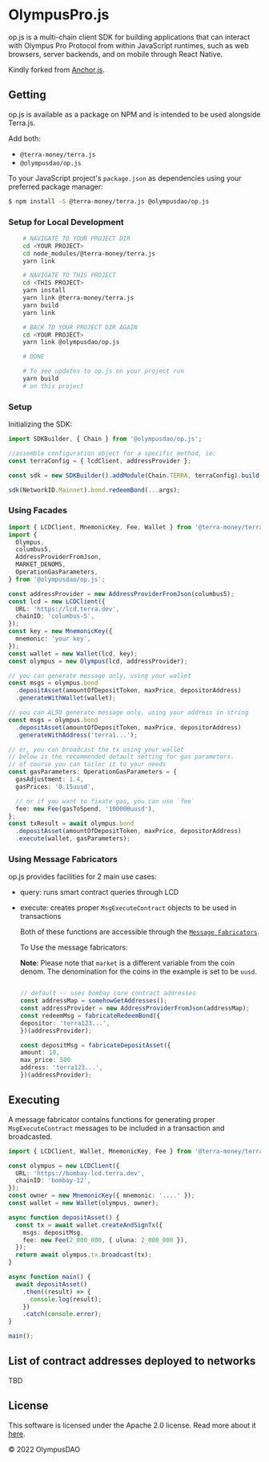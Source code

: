 # OlympusPro.js

op.js is a multi-chain client SDK for building applications that can interact with Olympus Pro Protocol from within JavaScript runtimes, such as web browsers, server backends, and on mobile through React Native.

Kindly forked from [Anchor.js](https://anchor-protocol.github.io/anchor.js/).

## Getting

op.js is available as a package on NPM and is intended to be used alongside Terra.js.

Add both:

- `@terra-money/terra.js`
- `@olympusdao/op.js`

To your JavaScript project's `package.json` as dependencies using your preferred package manager:

```sh
$ npm install -S @terra-money/terra.js @olympusdao/op.js
```

### Setup for Local Development

```sh
    # NAVIGATE TO YOUR PROJECT DIR
    cd <YOUR PROJECT>
    cd node_modules/@terra-money/terra.js
    yarn link

    # NAVIGATE TO THIS PROJECT
    cd <THIS PROJECT>
    yarn install
    yarn link @terra-money/terra.js
    yarn build
    yarn link

    # BACK TO YOUR PROJECT DIR AGAIN
    cd <YOUR PROJECT>
    yarn link @olympusdao/op.js

    # DONE
```

```sh
    # To see updates to op.js on your project run
    yarn build
    # on this project
```

### Setup

Initializing the SDK:

```ts
import SDKBuilder, { Chain } from '@olympusdao/op.js';

//assemble configuration object for a specific method, ie:
const terraConfig = { lcdClient, addressProvider };

const sdk = new SDKBuilder().addModule(Chain.TERRA, terraConfig).build();

sdk(NetworkID.Mainnet).bond.redeemBond(...args);
```

### Using Facades

```ts
import { LCDClient, MnemonicKey, Fee, Wallet } from '@terra-money/terra.js';
import {
  Olympus,
  columbus5,
  AddressProviderFromJson,
  MARKET_DENOMS,
  OperationGasParameters,
} from '@olympusdao/op.js';

const addressProvider = new AddressProviderFromJson(columbus5);
const lcd = new LCDClient({
  URL: 'https://lcd.terra.dev',
  chainID: 'columbus-5',
});
const key = new MnemonicKey({
  mnemonic: 'your key',
});
const wallet = new Wallet(lcd, key);
const olympus = new Olympus(lcd, addressProvider);

// you can generate message only, using your wallet
const msgs = olympus.bond
  .depositAsset(amountOfDepositToken, maxPrice, depositorAddress)
  .generateWithWallet(wallet);

// you can ALSO generate message only, using your address in string
const msgs = olympus.bond
  .depositAsset(amountOfDepositToken, maxPrice, depositorAddress)
  .generateWithAddress('terra1...');

// or, you can broadcast the tx using your wallet
// below is the recommended default setting for gas parameters.
// of course you can tailor it to your needs
const gasParameters: OperationGasParameters = {
  gasAdjustment: 1.4,
  gasPrices: '0.15uusd',

  // or if you want to fixate gas, you can use `fee`
  fee: new Fee(gasToSpend, '100000uusd'),
};
const txResult = await olympus.bond
  .depositAsset(amountOfDepositToken, maxPrice, depositorAddress)
  .execute(wallet, gasParameters);
```

### Using Message Fabricators

op.js provides facilities for 2 main use cases:

- query: runs smart contract queries through LCD
- execute: creates proper `MsgExecuteContract` objects to be used in transactions

  Both of these functions are accessible through the [`Message Fabricators`](https://github.com/Anchor-Protocol/anchor.js/tree/master/src/fabricators).

  To Use the message fabricators:

  **Note**: Please note that `market` is a different variable from the coin denom. The denomination for the coins in the example is set to be `uusd`.

  ```ts

  // default -- uses bombay core contract addresses
  const addressMap = somehowGetAddresses();
  const addressProvider = new AddressProviderFromJson(addressMap);
  const redeemMsg = fabricateRedeemBond({
  depositor: 'terra123...',
  })(addressProvider);

  const depositMsg = fabricateDepositAsset({
  amount: 10,
  max_price: 500
  address: 'terra123...',
  })(addressProvider);
  ```

## Executing

A message fabricator contains functions for generating proper `MsgExecuteContract` messages to be included in a transaction and broadcasted.

```ts
import { LCDClient, Wallet, MnemonicKey, Fee } from '@terra-money/terra.js';

const olympus = new LCDClient({
  URL: 'https://bombay-lcd.terra.dev',
  chainID: 'bombay-12',
});
const owner = new MnemonicKey({ mnemonic: '....' });
const wallet = new Wallet(olympus, owner);

async function depositAsset() {
  const tx = await wallet.createAndSignTx({
    msgs: depositMsg,
    fee: new Fee(2_000_000, { uluna: 2_000_000 }),
  });
  return await olympus.tx.broadcast(tx);
}

async function main() {
  await depositAsset()
    .then((result) => {
      console.log(result);
    })
    .catch(console.error);
}

main();
```

## List of contract addresses deployed to networks

TBD

## License

This software is licensed under the Apache 2.0 license. Read more about it [here](./LICENSE).

© 2022 OlympusDAO
